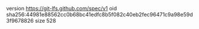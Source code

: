 version https://git-lfs.github.com/spec/v1
oid sha256:44981e88562cc0b68bc41edfc8b5f082c40eb2fec96471c9a98e59d3f9678826
size 528
